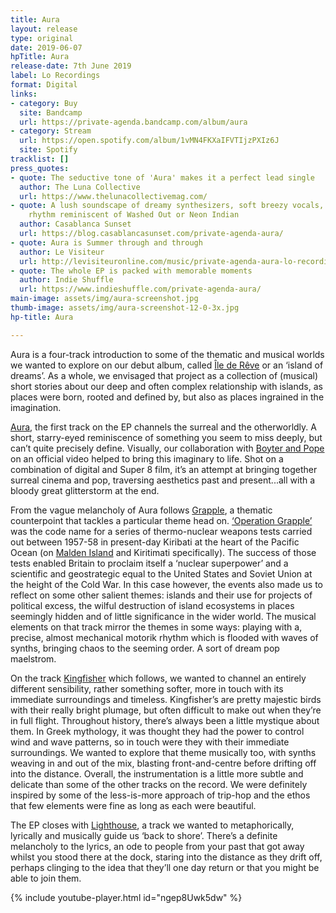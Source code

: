 ```yaml
---
title: Aura
layout: release
type: original
date: 2019-06-07
hpTitle: Aura
release-date: 7th June 2019
label: Lo Recordings
format: Digital
links:
- category: Buy
  site: Bandcamp
  url: https://private-agenda.bandcamp.com/album/aura
- category: Stream
  url: https://open.spotify.com/album/1vMN4FKXaIFVTIjzPXIz6J
  site: Spotify
tracklist: []
press_quotes:
- quote: The seductive tone of 'Aura' makes it a perfect lead single
  author: The Luna Collective
  url: https://www.thelunacollectivemag.com/
- quote: A lush soundscape of dreamy synthesizers, soft breezy vocals, and pulsating
    rhythm reminiscent of Washed Out or Neon Indian
  author: Casablanca Sunset
  url: https://blog.casablancasunset.com/private-agenda-aura/
- quote: Aura is Summer through and through
  author: Le Visiteur
  url: http://levisiteuronline.com/music/private-agenda-aura-lo-recordings-2/?fbclid=IwAR37aQScgNQNtiMyQ7aqvWHq8O64eXn2tUiwfcvk-m3K7hiaYQnHKvzdnZQ
- quote: The whole EP is packed with memorable moments
  author: Indie Shuffle
  url: https://www.indieshuffle.com/private-agenda-aura/
main-image: assets/img/aura-screenshot.jpg
thumb-image: assets/img/aura-screenshot-12-0-3x.jpg
hp-title: Aura

---
```

Aura is a four-track introduction to some of the thematic and musical worlds we wanted to explore on our debut album, called [Île de Rêve](https://private-agenda.com/discography/Ile-de-Reve/) or an ‘island of dreams’. As a whole, we envisaged that project as a collection of (musical) short stories about our deep and often complex relationship with islands, as places were born, rooted and defined by, but also as places ingrained in the imagination.

[Aura](https://www.youtube.com/watch?v=ngep8Uwk5dw), the first track on the EP channels the surreal and the otherworldly. A short, starry-eyed reminiscence of something you seem to miss deeply, but can’t quite precisely define. Visually, our collaboration with [Boyter and Pope](https://vimeo.com/boyterandpopefilms) on an official video helped to bring this imaginary to life. Shot on a combination of digital and Super 8 film, it’s an attempt at bringing together surreal cinema and pop, traversing aesthetics past and present...all with a bloody great glitterstorm at the end.

From the vague melancholy of Aura follows [Grapple](https://open.spotify.com/track/0n2KoophCMcLu7AJMvD8Lp), a thematic counterpoint that tackles a particular theme head on. [‘Operation Grapple’](https://press.anu.edu.au/publications/series/pacific/grappling-bomb) was the code name for a series of thermo-nuclear weapons tests carried out between 1957-58 in present-day Kiribati at the heart of the Pacific Ocean (on [Malden Island](https://en.wikipedia.org/wiki/Malden_Island) and Kiritimati specifically). The success of those tests enabled Britain to proclaim itself a ‘nuclear superpower’ and a scientific and geostrategic equal to the United States and Soviet Union at the height of the Cold War. In this case however, the events also made us to reflect on some other salient themes: islands and their use for projects of political excess, the wilful destruction of island ecosystems in places seemingly hidden and of little significance in the wider world. The musical elements on that track mirror the themes in some ways: playing with a, precise, almost mechanical motorik rhythm which is flooded with waves of synths, bringing chaos to the seeming order. A sort of dream pop maelstrom.

On the track [Kingfisher](https://open.spotify.com/track/55zWtJ5IftjMWT7XNSzSMu) which follows, we wanted to channel an entirely different sensibility, rather something softer, more in touch with its immediate surroundings and timeless. Kingfisher’s are pretty majestic birds with their really bright plumage, but often difficult to make out when they’re in full flight. Throughout history, there’s always been a little mystique about them. In Greek mythology, it was thought they had the power to control wind and wave patterns, so in touch were they with their immediate surroundings. We wanted to explore that theme musically too, with synths weaving in and out of the mix, blasting front-and-centre before drifting off into the distance. Overall, the instrumentation is a little more subtle and delicate than some of the other tracks on the record. We were definitely inspired by some of the less-is-more approach of trip-hop and the ethos that few elements were fine as long as each were beautiful.

The EP closes with [Lighthouse](https://open.spotify.com/track/1BGVZrj4TTLLSQdG9RCHgd), a track we wanted to metaphorically, lyrically and musically guide us ‘back to shore’. There’s a definite melancholy to the lyrics, an ode to people from your past that got away whilst you stood there at the dock, staring into the distance as they drift off, perhaps clinging to the idea that they’ll one day return or that you might be able to join them.

{% include youtube-player.html id="ngep8Uwk5dw" %}